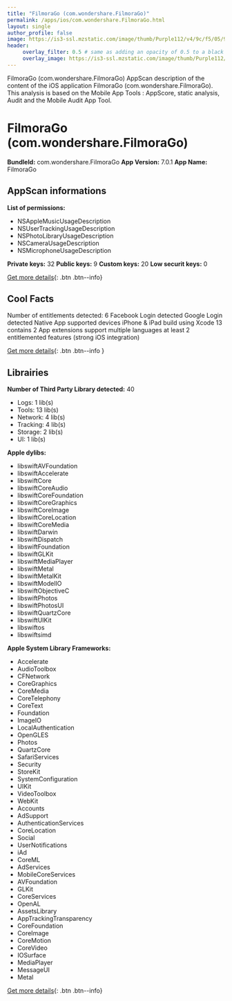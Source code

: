```yaml
---
title: "FilmoraGo (com.wondershare.FilmoraGo)"
permalink: /apps/ios/com.wondershare.FilmoraGo.html
layout: single
author_profile: false
image: https://is3-ssl.mzstatic.com/image/thumb/Purple112/v4/9c/f5/05/9cf50565-2d58-4166-16c8-04203ce89e42/AppIcon-0-0-1x_U007emarketing-0-0-0-7-0-0-sRGB-0-0-0-GLES2_U002c0-512MB-85-220-0-0.png/512x512bb.jpg
header: 
     overlay_filter: 0.5 # same as adding an opacity of 0.5 to a black background
     overlay_image: https://is3-ssl.mzstatic.com/image/thumb/Purple112/v4/9c/f5/05/9cf50565-2d58-4166-16c8-04203ce89e42/AppIcon-0-0-1x_U007emarketing-0-0-0-7-0-0-sRGB-0-0-0-GLES2_U002c0-512MB-85-220-0-0.png/512x512bb.jpg
---
```

FilmoraGo (com.wondershare.FilmoraGo) AppScan description of the content of the iOS application FilmoraGo (com.wondershare.FilmoraGo). This analysis is based on the Mobile App Tools : AppScore, static analysis, Audit and the Mobile Audit App Tool.

# FilmoraGo (com.wondershare.FilmoraGo)

**BundleId:** com.wondershare.FilmoraGo
**App Version:** 7.0.1
**App Name:** FilmoraGo


## AppScan informations 

**List of permissions:** 
- NSAppleMusicUsageDescription
- NSUserTrackingUsageDescription
- NSPhotoLibraryUsageDescription
- NSCameraUsageDescription
- NSMicrophoneUsageDescription
  
  
**Private keys:** 32
**Public keys:** 9
**Custom keys:** 20
**Low securit keys:** 0
  
[Get more details](/pricing.html){: .btn .btn--info}

## Cool Facts

Number of entitlements detected: 6
Facebook Login detected
Google Login detected
Native App
supported devices iPhone & iPad
build using Xcode 13
contains 2 App extensions
support multiple languages
at least 2 entitlemented features (strong iOS integration)
  
[Get more details](/pricing.html){: .btn .btn--info }

## Librairies 
**Number of Third Party Library detected:** 40
- Logs: 1 lib(s)
- Tools: 13 lib(s)
- Network: 4 lib(s)
- Tracking: 4 lib(s)
- Storage: 2 lib(s)
- UI: 1 lib(s)


**Apple dylibs:**
- libswiftAVFoundation
- libswiftAccelerate
- libswiftCore
- libswiftCoreAudio
- libswiftCoreFoundation
- libswiftCoreGraphics
- libswiftCoreImage
- libswiftCoreLocation
- libswiftCoreMedia
- libswiftDarwin
- libswiftDispatch
- libswiftFoundation
- libswiftGLKit
- libswiftMediaPlayer
- libswiftMetal
- libswiftMetalKit
- libswiftModelIO
- libswiftObjectiveC
- libswiftPhotos
- libswiftPhotosUI
- libswiftQuartzCore
- libswiftUIKit
- libswiftos
- libswiftsimd


**Apple System Library Frameworks:**
- Accelerate
- AudioToolbox
- CFNetwork
- CoreGraphics
- CoreMedia
- CoreTelephony
- CoreText
- Foundation
- ImageIO
- LocalAuthentication
- OpenGLES
- Photos
- QuartzCore
- SafariServices
- Security
- StoreKit
- SystemConfiguration
- UIKit
- VideoToolbox
- WebKit
- Accounts
- AdSupport
- AuthenticationServices
- CoreLocation
- Social
- UserNotifications
- iAd
- CoreML
- AdServices
- MobileCoreServices
- AVFoundation
- GLKit
- CoreServices
- OpenAL
- AssetsLibrary
- AppTrackingTransparency
- CoreFoundation
- CoreImage
- CoreMotion
- CoreVideo
- IOSurface
- MediaPlayer
- MessageUI
- Metal


  
[Get more details](/pricing.html){: .btn .btn--info}


